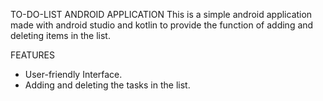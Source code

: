 TO-DO-LIST ANDROID APPLICATION
This is a simple android application made with android studio and kotlin to provide the function of adding and deleting items in the list.

FEATURES
* User-friendly Interface.
* Adding and deleting the tasks in the list.
